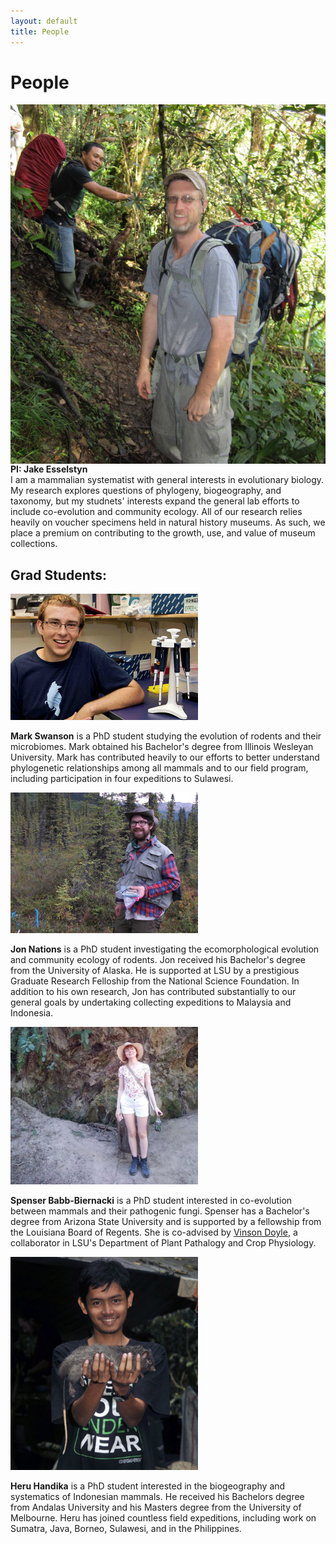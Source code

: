 ```yaml
---
layout: default
title: People
---
```

# People
<img src="images/jake.jpg" alt="jake" style="float:left;">

**PI: Jake Esselstyn**  
I am a mammalian systematist with general interests in evolutionary biology. My research explores questions of phylogeny,  biogeography, and taxonomy, but my studnets' interests expand the general lab efforts to include co-evolution and community ecology. All of our research relies heavily on voucher specimens held in natural history museums. As such, we place a premium on contributing to the growth, use, and value of museum collections.


## Grad Students:
<img src="images/Mark.jpg" alt="Mark" width="300">  

**Mark Swanson** is a PhD student studying the evolution of rodents and their microbiomes. Mark obtained his Bachelor's degree from Illinois Wesleyan University. Mark has contributed heavily to our efforts to better understand phylogenetic relationships among all mammals and to our field program, including participation in four expeditions to Sulawesi.  
  
  
<img src="images/jon.jpg" alt="Jon" width="300">  

**Jon Nations** is a PhD student investigating the ecomorphological evolution and community ecology of rodents. Jon received his Bachelor's degree from the University of Alaska. He is supported at LSU by a prestigious Graduate Research Felloship from the National Science Foundation.  In addition to his own research, Jon has contributed substantially to our general goals by undertaking collecting expeditions to Malaysia and Indonesia.
  
  
<img src="images/spenser.jpg" alt="Spenser" width="300">  

**Spenser Babb-Biernacki** is a PhD student interested in co-evolution between mammals and their pathogenic fungi. Spenser has a Bachelor's degree from Arizona State University and is supported by a fellowship from the Louisiana Board of Regents. She is co-advised by [Vinson Doyle](https://www.lsu.edu/agriculture/plant/about/faculty-staff/doyle.php), a collaborator in LSU's Department of Plant Pathalogy and Crop Physiology.  
  
  
<img src="images/heru.jpg" alt="Heru" width="300">  

**Heru Handika** is a PhD student interested in the biogeography and systematics of Indonesian mammals. He received his Bachelors degree from Andalas University and his Masters degree from the University of Melbourne. Heru has joined countless field expeditions, including work on Sumatra, Java, Borneo, Sulawesi, and in the Philippines.  
